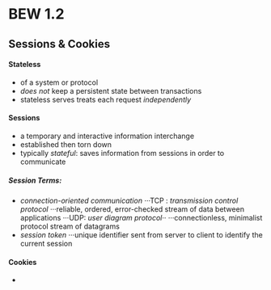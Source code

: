 # BEW 1.2

## Sessions & Cookies

#### **Stateless**
- of a system or protocol
- *does not* keep a persistent state between transactions
- stateless serves treats each request *independently*

#### **Sessions**
- a temporary and interactive information interchange
- established then torn down
- typically *stateful*:
saves information from sessions in order to communicate

##### Session Terms:
- *connection-oriented communication*
···TCP : *transmission control protocol*
···reliable, ordered, error-checked stream of data between applications
···UDP: *user diagram protocol*··
···connectionless, minimalist protocol stream of datagrams
- *session token*
···unique identifier sent from server to client to identify the current session

#### **Cookies**
- 
